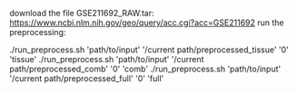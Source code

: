 
download the file GSE211692_RAW.tar: https://www.ncbi.nlm.nih.gov/geo/query/acc.cgi?acc=GSE211692
run the preprocessing:

./run_preprocess.sh 'path/to/input' '/current path/preprocessed_tissue' '0' 'tissue'
./run_preprocess.sh 'path/to/input' '/current path/preprocessed_comb' '0' 'comb'
./run_preprocess.sh 'path/to/input' '/current path/preprocessed_full' '0' 'full'